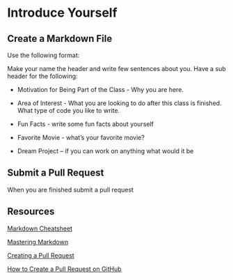 # Introduce Yourself

## Create a Markdown File
Use the following format:

Make your name the header and write few sentences about you. Have a sub header for the following:

- Motivation for Being Part of the Class - Why you are here. 

- Area of Interest - What you are looking to do after this class is finished. What type of code you like to write. 

- Fun Facts - write some fun facts about yourself  

- Favorite Movie - what’s your favorite movie? 

- Dream Project – if you can work on anything what would it be 

## Submit a Pull Request
When you are finished submit a pull request

## Resources
[Markdown Cheatsheet](https://github.com/adam-p/markdown-here/wiki/Markdown-Cheatsheet)

[Mastering Markdown](https://guides.github.com/features/mastering-markdown/)

[Creating a Pull Request](https://help.github.com/articles/creating-a-pull-request/)

[How to Create a Pull Request on GitHub](https://www.digitalocean.com/community/tutorials/how-to-create-a-pull-request-on-github)
